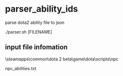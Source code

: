 # parser_ability_ids
parse dota2 ability file to json

./parser.sh [FILENAME]

## input file infomation
\steamapps\common\dota 2 beta\game\dota\scripts\npc

npc_abilities.txt
